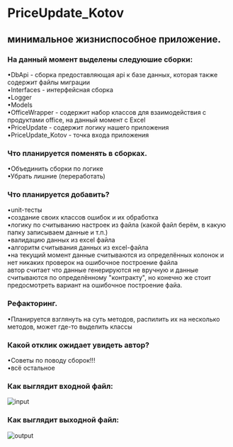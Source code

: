 # PriceUpdate_Kotov
## минимальное жизниспособное приложение.

### На данный момент выделены следуюшие сборки:  
  •DbApi - сборка предоставляющая api к базе данных, которая также содержит файлы миграции  
  •Interfaces - интерфейсная сборка  
  •Logger  
  •Models  
  •OfficeWrapper - содержит набор классов для взаимодействия с продуктами office, на данный момент с Excel  
  •PriceUpdate - содержит логику нашего приложения  
  •PriceUpdate_Kotov - точка входа приложения  
    
### Что планируется поменять в сборках.  
  •Объединить сборки по логике  
  •Убрать лишние (переработать)  
    
### Что планируется добавить?  
  •unit-тесты  
  •создание своих классов ошибок и их обработка  
  •логику по считыванию настроек из файла (какой файл берём, в какую папку записываем данные и т.п.)  
  •валидацию данных из excel файла  
  •алгоритм считывания данных из excel-файла  
    •на текущий момент данные считываются из определённых колонок и нет никаких проверок на ошибочное построение файла  
      автор считает что данные генерируются не вручную и данные считываются по определённому "контракту", но конечно же стоит  
      предосмотреть вариант на ошибочное построение файа.  
  
### Рефакторинг.  
  •Планируется взглянуть на суть методов, распилить их на несколько методов, может где-то выделить классы  

### Какой отклик ожидает увидеть автор?  
  •Советы по поводу сборок!!!  
  •всё остальное  
  
### Как выглядит входной файл:  
![input](https://github.com/mishamur/pictures/blob/main/input.PNG)  

### Как выглядит выходной файл:  
![output](https://github.com/mishamur/pictures/blob/main/output.PNG)


